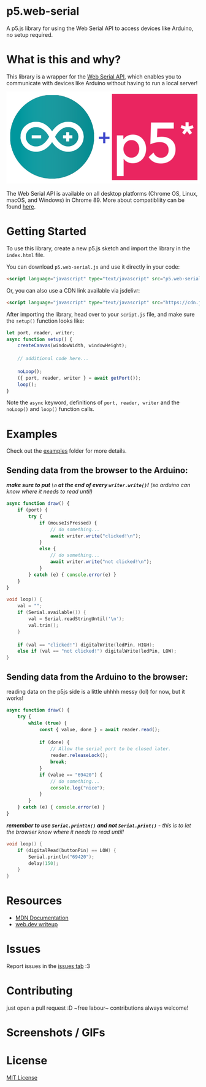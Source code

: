 # p5.web-serial
A p5.js library for using the Web Serial API to access devices like Arduino, no setup required.

# What is this and why?
This library is a wrapper for the [Web Serial API](https://web.dev/serial), which enables you to communicate with devices like Arduino without having to run a local server! 

![arduino + p5.js](images/arduino-p5js.png)

The Web Serial API is available on all desktop platforms (Chrome OS, Linux, macOS, and Windows) in Chrome 89. More about compatibliity can be found [here](https://developer.mozilla.org/en-US/docs/Web/API/Web_Serial_API#browser_compatibility).

# Getting Started
To use this library, create a new p5.js sketch and import the library in the `index.html` file. 

You can download `p5.web-serial.js` and use it directly in your code:
```html
<script language="javascript" type="text/javascript" src="p5.web-serial.js"></script>
```
Or, you can also use a CDN link available via jsdelivr:
```html
<script language="javascript" type="text/javascript" src="https://cdn.jsdelivr.net/gh/ongzzzzzz/p5.web-serial/lib/p5.web-serial.js"></script>
```
After importing the library, head over to your `script.js` file, and make sure the `setup()` function looks like:
```js
let port, reader, writer;
async function setup() {
	createCanvas(windowWidth, windowHeight);

    // additional code here...

	noLoop();
	({ port, reader, writer } = await getPort());
	loop();
}
```
Note the `async` keyword, definitions of `port, reader, writer` and the `noLoop()` and `loop()` function calls. 

# Examples
Check out the [examples](https://github.com/ongzzzzzz/p5.web-serial/tree/main/examples) folder for more details.

## Sending data from the browser to the Arduino:
***make sure to put `\n` at the end of every `writer.write()`!** (so arduino can know where it needs to read until)*
```js
async function draw() {
	if (port) {
		try {
			if (mouseIsPressed) {
                // do something...
				await writer.write("clicked!\n");
			}
			else {
                // do something...
				await writer.write("not clicked!\n");
			}
		} catch (e) { console.error(e) }
	}
}
```
```cpp
void loop() {
    val = "";
    if (Serial.available()) {
        val = Serial.readStringUntil('\n');
        val.trim();
    }

    if (val == "clicked!") digitalWrite(ledPin, HIGH); 
    else if (val == "not clicked!") digitalWrite(ledPin, LOW);
}
```

## Sending data from the Arduino to the browser:
reading data on the p5js side is a little uhhhh messy (lol) for now, but it works!
```js
async function draw() {
	try {
		while (true) {
			const { value, done } = await reader.read();

			if (done) {
				// Allow the serial port to be closed later.
				reader.releaseLock();
				break;
			}
			if (value == "69420") {
                // do something...
                console.log("nice");
            }
		}
	} catch (e) { console.error(e) }
}
```
***remember to use `Serial.println()` and not `Serial.print()`** - this is to let the browser know where it needs to read until!*
```cpp
void loop() {
    if (digitalRead(buttonPin) == LOW) {
        Serial.println("69420");
        delay(150);
    }
}
```

# Resources
- [MDN Documentation](https://developer.mozilla.org/en-US/docs/Web/API/Web_Serial_API)
- [web.dev writeup](https://web.dev/serial)

# Issues
Report issues in the [issues tab](https://github.com/ongzzzzzz/p5.web-serial/issues) :3

# Contributing
just open a pull request :D ~free labour~ contributions always welcome!

# Screenshots / GIFs


# License
[MIT License](https://github.com/ongzzzzzz/p5.web-serial/blob/main/LICENSE)



<!-- todo: 
check for support
polyfill 
requires https
add screemshots/gifs

add customisability? like change LineBreakTransformer
-->